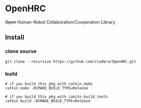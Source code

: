 # OpenHRC
~~Open~~ Human-Robot Collaboration/Cooperation Library


## Install
### clone sourse
```
git clone --recursive https://github.com/itadera/OpenHRC.git 
```

### build
```
# if you build this pkg with catkin_make
catkin_make -DCMAKE_BUILD_TYPE=Release

# if you build this pkg with cakitn_build_tools
catkin build -DCMAKE_BUILD_TYPE=Release
```